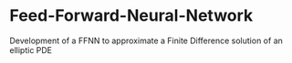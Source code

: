 # Feed-Forward-Neural-Network
Development of a FFNN to approximate a Finite Difference solution of an elliptic PDE
